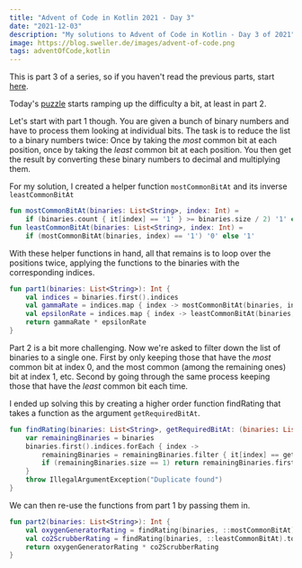 ```yaml
---
title: "Advent of Code in Kotlin 2021 - Day 3"
date: "2021-12-03"
description: "My solutions to Advent of Code in Kotlin - Day 3 of 2021"
image: https://blog.sweller.de/images/advent-of-code.png
tags: adventOfCode,kotlin
---
```


This is part 3 of a series, so if you haven't read the previous parts, start [here](https://blog.sweller.de/posts/advent-of-code-2021-1).

Today's [puzzle](https://adventofcode.com/2021/day/3) starts ramping up the difficulty a bit, at least in part 2.

Let's start with part 1 though. You are given a bunch of binary numbers and have to process them looking at individual bits. The task is to reduce the list to a binary numbers twice: Once by taking the _most_ common bit at each position, once by taking the _least_ common bit at each position. You then get the result by converting these binary numbers to decimal and multiplying them.

For my solution, I created a helper function `mostCommonBitAt` and its inverse `leastCommonBitAt`

```kotlin
fun mostCommonBitAt(binaries: List<String>, index: Int) =
    if (binaries.count { it[index] == '1' } >= binaries.size / 2) '1' else '0'
fun leastCommonBitAt(binaries: List<String>, index: Int) =
    if (mostCommonBitAt(binaries, index) == '1') '0' else '1'
```

With these helper functions in hand, all that remains is to loop over the positions twice, applying the functions to the binaries with the corresponding indices.

```kotlin
fun part1(binaries: List<String>): Int {
    val indices = binaries.first().indices
    val gammaRate = indices.map { index -> mostCommonBitAt(binaries, index) }.joinToString("").toInt(2)
    val epsilonRate = indices.map { index -> leastCommonBitAt(binaries, index) }.joinToString("").toInt(2)
    return gammaRate * epsilonRate
}
```

Part 2 is a bit more challenging. Now we're asked to filter down the list of binaries to a single one. First by only keeping those that have the _most_ common bit at index 0, and the most common (among the remaining ones) bit at index 1, etc. Second by going through the same process keeping those that have the _least_ common bit each time.

I ended up solving this by creating a higher order function findRating that takes a function as the argument `getRequiredBitAt`.

```kotlin
fun findRating(binaries: List<String>, getRequiredBitAt: (binaries: List<String>, index: Int) -> Char): String {
    var remainingBinaries = binaries
    binaries.first().indices.forEach { index ->
        remainingBinaries = remainingBinaries.filter { it[index] == getRequiredBitAt(remainingBinaries, index) }
        if (remainingBinaries.size == 1) return remainingBinaries.first()
    }
    throw IllegalArgumentException("Duplicate found")
}
```

We can then re-use the functions from part 1 by passing them in.

```kotlin
fun part2(binaries: List<String>): Int {
    val oxygenGeneratorRating = findRating(binaries, ::mostCommonBitAt).toInt(2)
    val co2ScrubberRating = findRating(binaries, ::leastCommonBitAt).toInt(2)
    return oxygenGeneratorRating * co2ScrubberRating
}
```

